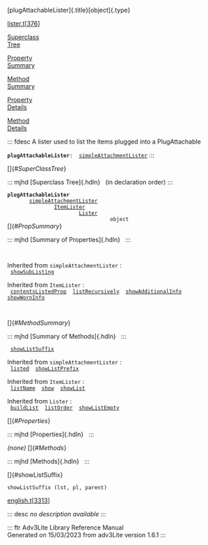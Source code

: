 [plugAttachableLister]{.title}[object]{.type}

[lister.t](../file/lister.t.html)\[[376](../source/lister.t.html#376)\]

[Superclass\
Tree](#_SuperClassTree_)

[Property\
Summary](#_PropSummary_)

[Method\
Summary](#_MethodSummary_)

[Property\
Details](#_Properties_)

[Method\
Details](#_Methods_)

::: fdesc
A lister used to list the items plugged into a PlugAttachable

**`plugAttachableLister`**` :   `[`simpleAttachmentLister`](../object/simpleAttachmentLister.html)
:::

[]{#_SuperClassTree_}

::: mjhd
[Superclass Tree]{.hdln}   (in declaration order)
:::

**`plugAttachableLister`**\
`         `[`simpleAttachmentLister`](../object/simpleAttachmentLister.html)\
`                 `[`ItemLister`](../object/ItemLister.html)\
`                         `[`Lister`](../object/Lister.html)\
`                                 object`\
[]{#_PropSummary_}

::: mjhd
[Summary of Properties]{.hdln}  
:::

` `

Inherited from `simpleAttachmentLister` :\
` `[`showSubListing`](../object/simpleAttachmentLister.html#showSubListing)`  `

Inherited from `ItemLister` :\
` `[`contentsListedProp`](../object/ItemLister.html#contentsListedProp)`  `[`listRecursively`](../object/ItemLister.html#listRecursively)`  `[`showAdditionalInfo`](../object/ItemLister.html#showAdditionalInfo)`  `[`showWornInfo`](../object/ItemLister.html#showWornInfo)`  `

` `

[]{#_MethodSummary_}

::: mjhd
[Summary of Methods]{.hdln}  
:::

` `[`showListSuffix`](#showListSuffix)`  `

Inherited from `simpleAttachmentLister` :\
` `[`listed`](../object/simpleAttachmentLister.html#listed)`  `[`showListPrefix`](../object/simpleAttachmentLister.html#showListPrefix)`  `

Inherited from `ItemLister` :\
` `[`listName`](../object/ItemLister.html#listName)`  `[`show`](../object/ItemLister.html#show)`  `[`showList`](../object/ItemLister.html#showList)`  `

Inherited from `Lister` :\
` `[`buildList`](../object/Lister.html#buildList)`  `[`listOrder`](../object/Lister.html#listOrder)`  `[`showListEmpty`](../object/Lister.html#showListEmpty)`  `

[]{#_Properties_}

::: mjhd
[Properties]{.hdln}  
:::

*(none)* []{#_Methods_}

::: mjhd
[Methods]{.hdln}  
:::

[]{#showListSuffix}

`showListSuffix (lst, pl, parent)`

[english.t](../file/english.t.html)\[[3313](../source/english.t.html#3313)\]

::: desc
*no description available*
:::

::: ftr
Adv3Lite Library Reference Manual\
Generated on 15/03/2023 from adv3Lite version 1.6.1
:::
